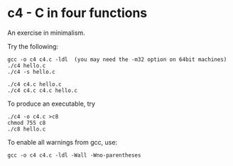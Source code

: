 c4 - C in four functions
========================

An exercise in minimalism.

Try the following:

    gcc -o c4 c4.c -ldl  (you may need the -m32 option on 64bit machines)
    ./c4 hello.c
    ./c4 -s hello.c
    
    ./c4 c4.c hello.c
    ./c4 c4.c c4.c hello.c

To produce an executable, try

    ./c4 -o c4.c >c8
    chmod 755 c8
    ./c8 hello.c

To enable all warnings from gcc, use:

    gcc -o c4 c4.c -ldl -Wall -Wno-parentheses
